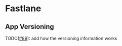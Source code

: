 # Fastlane

## App Versioning

TODO([#89](https://github.com/tianhaoz95/photochat/issues/89)): add how the versioning information works
